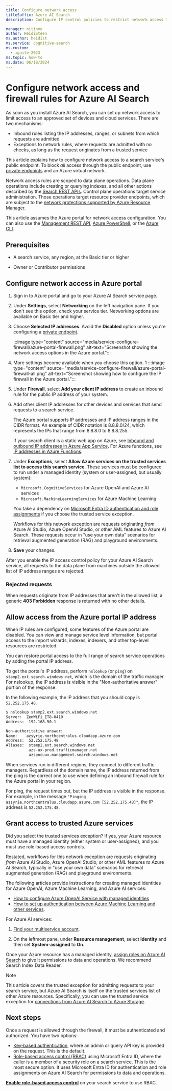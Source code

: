 ```yaml
---
title: Configure network access
titleSuffix: Azure AI Search
description: Configure IP control policies to restrict network access to your Azure AI Search service to specific IP addresses.

manager: nitinme
author: HeidiSteen
ms.author: heidist
ms.service: cognitive-search
ms.custom:
  - ignite-2023
ms.topic: how-to
ms.date: 06/18/2024
---
```


# Configure network access and firewall rules for Azure AI Search

As soon as you install Azure AI Search, you can set up network access to limit access to an approved set of devices and cloud services. There are two mechanisms:

+ Inbound rules listing the IP addresses, ranges, or subnets from which requests are admitted
+ Exceptions to network rules, where requests are admitted with no checks, as long as the request originates from a trusted service

This article explains how to configure network access to a search service's public endpoint. To block *all* access through the public endpoint, use [private endpoints](service-create-private-endpoint.md) and an Azure virtual network.

Network access rules are scoped to data plane operations. Data plane operations include creating or querying indexes, and all other actions described by the [Search REST APIs](/rest/api/searchservice/). Control plane operations target service administration. Those operations target resource provider endpoints, which are subject to the [network protections supported by Azure Resource Manager](/security/benchmark/azure/baselines/azure-resource-manager-security-baseline).

This article assumes the Azure portal for network access configuration. You can also use the [Management REST API](/rest/api/searchmanagement/), [Azure PowerShell](/powershell/module/az.search), or the [Azure CLI](/cli/azure/search).

<!-- Azure AI Search supports IP rules for inbound access through a firewall, similar to the IP rules found in an Azure virtual network security group. By applying IP rules, you can restrict service access to an approved set of devices and cloud services. An IP rule only allows the request through. Access to data and operations will still require the caller to present a valid authorization token. -->

<!--  Your firewall configuration also enables trusted Azure platform services to access the storage account.

Turning on firewall rules for your storage account blocks incoming requests for data by default, unless the requests originate from a service that operates within an Azure virtual network or from allowed public IP addresses. Requests that are blocked include those from other Azure services, from the Azure portal, and from logging and metrics services. -->

<!-- ## Limitations of firewall rules

The Import data and Import and vectorize data wizards in the Azure portal require public endpoint connections. -->

## Prerequisites

+ A search service, any region, at the Basic tier or higher

+ Owner or Contributor permissions

<a id="configure-ip-policy"></a> 

## Configure network access in Azure portal

1. Sign in to Azure portal and go to your Azure AI Search service page.

1. Under **Settings**, select **Networking** on the left navigation pane. If you don't see this option, check your service tier. Networking options are available on Basic tier and higher.

1. Choose **Selected IP addresses**. Avoid the **Disabled** option unless you're configuring a [private endpoint](service-create-private-endpoint.md).

   :::image type="content" source="media/service-configure-firewall/azure-portal-firewall.png" alt-text="Screenshot showing the network access options in the Azure portal.":::

1. More settings become available when you choose this option. 
1
   :::image type="content" source="media/service-configure-firewall/azure-portal-firewall-all.png" alt-text="Screenshot showing how to configure the IP firewall in the Azure portal.":::

1. Under **Firewall**, select **Add your client IP address** to create an inbound rule for the public IP address of your system.

1. Add other client IP addresses for other devices and services that send requests to a search service.

   The Azure portal supports IP addresses and IP address ranges in the CIDR format. An example of CIDR notation is 8.8.8.0/24, which represents the IPs that range from 8.8.8.0 to 8.8.8.255.

   If your search client is a static web app on Azure, see [Inbound and outbound IP addresses in Azure App Service](/azure/app-service/overview-inbound-outbound-ips#find-outbound-ips). For Azure functions, see [IP addresses in Azure Functions](/azure/azure-functions/ip-addresses).

1. Under **Exceptions**, select **Allow Azure services on the trusted services list to access this search service**. These services must be configured to run under a managed identity (system or user-assigned, but usually system):

   + `Microsoft.CognitiveServices` for Azure OpenAI and Azure AI services
   + `Microsoft.MachineLearningServices` for Azure Machine Learning

   You take a dependency on [Microsoft Entra ID authentication and role assignments](#grant-access-to-trusted-azure-services) if you choose the trusted service exception.

   Workflows for this network exception are requests originating *from* Azure AI Studio, Azure OpenAI Studio, or other AML features *to* Azure AI Search. These requests occur in "use your own data" scenarios for retrieval augmented generation (RAG) and playground environments. 

1. **Save** your changes.

After you enable the IP access control policy for your Azure AI Search service, all requests to the data plane from machines outside the allowed list of IP address ranges are rejected.

### Rejected requests

When requests originate from IP addresses that aren't in the allowed list, a generic **403 Forbidden** response is returned with no other details.

<a id="allow-access-from-your-client-and-portal-ip"></a>

## Allow access from the Azure portal IP address

When IP rules are configured, some features of the Azure portal are disabled. You can view and manage service level information, but portal access to the import wizards, indexes, indexers, and other top-level resources are restricted. 

You can restore portal access to the full range of search service operations by adding the portal IP address.

To get the portal's IP address, perform `nslookup` (or `ping`) on `stamp2.ext.search.windows.net`, which is the domain of the traffic manager. For nslookup, the IP address is visible in the "Non-authoritative answer" portion of the response.

In the following example, the IP address that you should copy is `52.252.175.48`.

```bash
$ nslookup stamp2.ext.search.windows.net
Server:  ZenWiFi_ET8-0410
Address:  192.168.50.1

Non-authoritative answer:
Name:    azsyrie.northcentralus.cloudapp.azure.com
Address:  52.252.175.48
Aliases:  stamp2.ext.search.windows.net
          azs-ux-prod.trafficmanager.net
          azspncuux.management.search.windows.net
```

When services run in different regions, they connect to different traffic managers. Regardless of the domain name, the IP address returned from the ping is the correct one to use when defining an inbound firewall rule for the Azure portal in your region.

For ping, the request times out, but the IP address is visible in the response. For example, in the message `"Pinging azsyrie.northcentralus.cloudapp.azure.com [52.252.175.48]"`, the IP address is `52.252.175.48`.

## Grant access to trusted Azure services

Did you select the trusted services exception? If yes, your Azure resource must have a managed identity (either system or user-assigned), and you must use role-based access controls. 

Restated, workflows for this network exception are requests originating *from* Azure AI Studio, Azure OpenAI Studio, or other AML features *to* Azure AI Search, typically in "use your own data" scenarios for retrieval augmented generation (RAG) and playground environments. 

The following articles provide instructions for creating managed identities for Azure OpenAI, Azure Machine Learning, and Azure AI services:

+ [How to configure Azure OpenAI Service with managed identities](/azure/ai-services/openai/how-to/managed-identity)
+ [How to set up authentication between Azure Machine Learning and other services](/azure/machine-learning/how-to-identity-based-service-authentication).

For Azure AI services:

1. [Find your multiservice account](https://portal.azure.com/#blade/HubsExtension/BrowseResourceBlade/resourceType/Microsoft.CognitiveServices%2Faccounts/).

1. On the leftmost pane, under **Resource management**, select **Identity** and then set **System-assigned** to **On**.

Once your Azure resource has a managed identity, [assign roles on Azure AI Search](search-security-rbac.md) to give it permissions to data and operations. We recommend Search Index Data Reader.

> [!NOTE]
> This article covers the trusted exception for admitting requests to your search service, but Azure AI Search is itself on the trusted services list of other Azure resources. Specifically, you can use the trusted service exception for [connections from Azure AI Search to Azure Storage](search-indexer-howto-access-trusted-service-exception.md).

## Next steps

Once a request is allowed through the firewall, it must be authenticated and authorized. You have two options:

+ [Key-based authentication](search-security-api-keys.md), where an admin or query API key is provided on the request. This is the default.
+ [Role-based access control (RBAC)](search-security-rbac.md) using Microsoft Entra ID, where the caller is a member of a security role on a search service. This is the most secure option. It uses Microsoft Entra ID for authentication and role assignments on Azure AI Search for permissions to data and operations.

[**Enable role-based access control**](search-security-enable-roles.md) on your search service to use RBAC.

